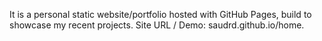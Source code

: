 It is a personal static website/portfolio hosted with GitHub Pages, build to showcase my recent projects. Site URL / Demo: saudrd.github.io/home.
